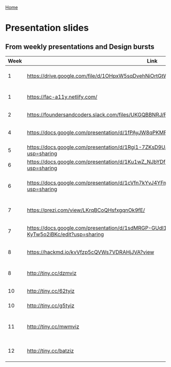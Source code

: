 [Home](../README.md)

# Presentation slides

## From weekly presentations and Design bursts

| Week          | Link          | What is it?  | Talk from
| ------------- | ------------- | ------------ | ------------ |
| 1 | https://drive.google.com/file/d/1OHpxW5sqDvehNiOrtGtW2F7hOY8kJLzP/view?usp=sharing | Public, Private, Protected | Siobhan Baker (8th Light)
| 1 | https://fac-a11y.netlify.com/ | Oliver's talk on accessibility | Oliver FAC10
| 2 | https://foundersandcoders.slack.com/files/UKGQBBNRJ/FR2PX4WNR/bdd___cypress.pptx | BDD and Cypress | Ruth FAC6
| 4 | https://docs.google.com/presentation/d/1fPAyJW8qPKMRV_HhC5wwDSc_VQZY9BuRIYQKSKFGAl0/edit | How to pick Node modules | Michelle FAC5
| 5 | https://docs.google.com/presentation/d/1Rgi1-7ZKsD9UaWMGdi6Cxdw6iXPEdgjubTf7feZLur0/edit?usp=sharing | What is QA? | Sak FAC15
| 6 | https://docs.google.com/presentation/d/1Ku1wZ_NJbYDfR7SAzIpDkm7ox_Uy1wavj0gSGxjGHF0/edit?usp=sharing | Into the SVG-verse | Bobby FAC16
| 6 | https://docs.google.com/presentation/d/1cVfn7kYvJ4YFm646RUO8Deiff9Lnk12Fc_hFmdKpfAM/edit?usp=sharing | Software engineering | Jessica and Sohil (FAC10 and FAC6)
| 7 | https://prezi.com/view/LKrqBCoQHsfxgqnOk9fE/ | Authentication | Michael Watts (FAC14)
| 7 | https://docs.google.com/presentation/d/1sdMRGP-GUdI171ggKqExN9QV57gJwn_-KyTw5o2iBKc/edit?usp=sharing | Inclusive Design Practice | Florence Okoye
| 8 | https://hackmd.io/kvVfzp5cQVWs7VDRAHjJVA?view | Getting Ready for your First Dev Job | Helen Zhou FAC13
| 8 | http://tiny.cc/dzmviz | Some Things I Learned | Rory McElearney FAC
| 10 | http://tiny.cc/62tyiz | Usability Testing | Calum Ryan
| 10 | http://tiny.cc/g5tyiz | Agile in Practice | Steve Lillis
| 11 | http://tiny.cc/mwmviz | Leading in the Age of Connected Intelligence | Anni Rowland-Campbell
| 12 | http://tiny.cc/batziz | Estimation and Issue Management | Dan Sofer 



